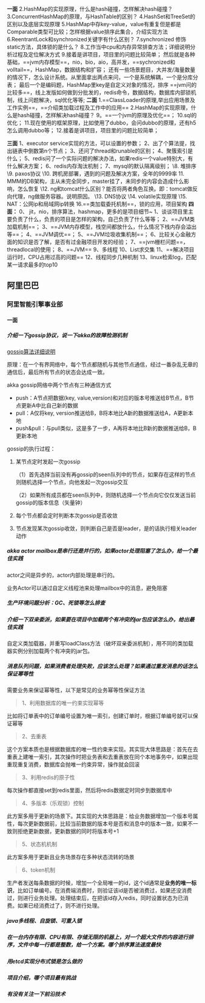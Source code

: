 **一面**
2.HashMap的实现原理，什么是hash碰撞，怎样解决hash碰撞？ 3.ConcurrentHashMap的原理，与HashTable的区别？
4.HashSet和TreeSet的区别以及底层实现原理
5.HashMap中存key-value，value有重复但是都是Comparable类型可比较；怎样根据value排序此集合，介绍实现方法
6.ReentrantLock和synchronized关键字有什么区别？
7.synchronized 修饰static方法，具体锁的是什么？
8.工作当中cpu和内存异常排查方法；详细说明分析过程及定位解决方式
9.接着是讲项目，项目里的问题比较简单； 然后就是各种基础，==jvm内存模型==，nio，bio，aio，高并发，==sychronized和volltail==，HashMap，数据结构和扩容； 还有一些场景题目，大并发/海量数量的情况下，怎么设计系统。从里面拿出两点来问，一个是系统解耦，一个是分库分表； 最后一个是编码题，HashMap里key是自定义对象的情况，排序 ==jvm问的比较多==，线上发版如何做到分批发的，redis命令，数据结构，数据库内部锁机制，线上问题解决，sql优化等等;
**二面**
1.==ClassLoader的原理,举出应用场景及工作实例==，==介绍类加载过程及工作中的应用== 2.HashMap的实现原理，什么是hash碰撞，怎样解决hash碰撞？ 
9。==一个jvm的原理及优化==；
10.sql的优化；
11.现在使用的框架原理，比如使用了dubbo，会问dubbo的原理，还有h5怎么调用dubbo等；
12.接着是讲项目，项目里的问题比较简单；

**三面**
1、executor service实现的方法，可以设置的参数；
2、出了个算法提，找出链表中倒数第n个节点；
3、还问了thread和runable的区别；
4、聚簇索引是什么；
5、redis问了一个实际问题的解决办法，如果redis一个value特别大，有什么解决方案；
6、redis内存淘汰机制；
7、mysql的默认隔离级别；
\8. 堆排序
\9. paxos协议
\10. 跨机房部署，遇到的问题及解决方案，全年的9999率 11. MMM的DB架构，主从未完全同步，master挂了，未同步的内容会造成什么影响，怎么恢复
\12. ng和tomcat什么区别？能否将两者角色互换。即：tomcat做反向代理，ng做服务容器。说明原因。
\13. DNS协议
\14. volatile实现原理
\15. NAT：公网ip和局域网ip转换
16.==类加载委托机制==，锁的应用，项目架构
**四面：**
0、 jit，nio，排序算法，hashmap，更多的是项目细节~
1、谈谈项目里主要负责了什么，负责的项目是怎样的架构，自己负责了什么等等； 2、==JVM类加载机制==；
3、==JVM内存模型，栈空间都放什么，什么情况下栈内存会溢出等==；
4、==JVM调优==；
5、==JVM垃圾收集机制==；
6、比较关心金融方面的知识是否了解，是否有过金融项目开发的经验；
7、==jvm栅栏问题==，threadlocal的使用；
8、==JVM==
9、多线程
10、List求交集
11、==解决项目运行时，CPU占用过高的问题==
12、线程同步几种机制
13、linux检索log，匹配某一请求最多的top10





## 阿里巴巴

### 阿里智能引擎事业部

#### 一面

##### 介绍一下gossip协议，说一下akka的故障检测机制

[gossip算法详细说明](http://blog.csdn.net/chen77716/article/details/6275762)

原理：在一个有界网络中，每个节点都随机与其他节点通信，经过一番杂乱无章的通信后，最后所有节点的状态会达成一致。

akka gossip网络中两个节点有三种通信方式

- push：A节点把数据(key, value,version)和对应的版本号推送给B节点，B节点更新A中比自己新的数据
- pull：A仅将key, version推送给B，B将本地比A新的数据推送给A，A更新本地
- push&pull：与pull类似，这是多了一步，A再将本地比B新的数据推送给B，B更新本地

gossip的执行过程：

1. 某节点定时发起一次gossip

   （1）首先选择当前没有再gossip的seen队列中的节点，如果存在这样的节点则随机选择一个节点，向他发起一次gossip交互

   （2）如果所有成员都在seen队列中，则随机选择一个节点向它仅仅发送当前gossip的版本信息（矢量钟）

2. 每个节点都会定时判断本次gossip是否收敛

3. 节点发现某次gossip收敛，则判断自己是否是leader，是的话执行相关leader动作



##### akka actor mailbox是串行还是并行的，如果actor处理阻塞了怎么办，给一个最佳实践

actor之间是异步的，actor内部处理是串行的。

业务Actor可以通过自定义线程池来处理mailbox中的消息，避免阻塞



##### 生产环境问题分析：GC、死锁等怎么排查



##### 介绍一下双亲委派，如果要在项目中加载两个有冲突的jar包应该怎么办，给出最佳实践

自定义类加载器，并重写loadClass方法（破坏双亲委派机制），用不同的类加载器实例分别加载两个有冲突的jar包。

##### 消息队列问题，如果消费者处理失败，应该怎么处理？如果通过重发消息的话怎么保证幂等性

需要业务来保证幂等性，以下是常见的业务幂等性保证方法

> 1、利用数据库的唯一约束实现幂等

比如将订单表中的订单编号设置为唯一索引，创建订单时，根据订单编号就可以保证幂等

> 2、去重表

这个方案本质也是根据数据库的唯一性约束来实现。其实现大体思路是：首先在去重表上建唯一索引，其次操作时把业务表和去重表放在同个本地事务中，如果出现重现重复消费，数据库会抛唯一约束异常，操作就会回滚

> 3、利用redis的原子性

每次操作都直接set到redis里面，然后将redis数据定时同步到数据库中

> 4、多版本（乐观锁）控制

此方案多用于更新的场景下。其实现的大体思路是：给业务数据增加一个版本号属性，每次更新数据前，比较当前数据的版本号是否和消息中的版本一致，如果不一致则拒绝更新数据，更新数据的同时将版本号+1

> 5、状态机机制

此方案多用于更新且业务场景存在多种状态流转的场景

> 6、token机制

生产者发送每条数据的时候，增加一个全局唯一的id，这个id通常是**业务的唯一标识**，比如订单编号。在消费端消费时，则验证该id是否被消费过，如果还没消费过，则进行业务处理。处理结束后，在把该id存入redis，同时设置状态为已消费。如果已经消费过了，则不进行处理。

##### java多线程、自旋锁、可重入锁

##### 在一台内存有限、CPU有限、存储无限的机器上，对一个超大文件的内容进行排序，文件中每一行都是整数，给一个方案。哪个排序算法速度最快

##### 用etcd实现分布式锁是怎么做的

##### 项目介绍，哪个项目最有挑战

##### 有没有关注一下前沿技术
